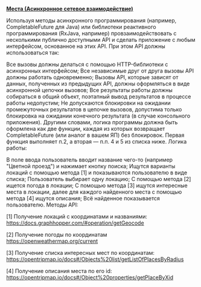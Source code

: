 **[Места (Асинхронное сетевое взаимодействие)](http://fit.ippolitov.me/CN_2/2022/3.html)**

Используя методы асинхронного программирования (например, CompletableFuture для Java) или библиотеки реактивного программирования (RxJava, например) провзаимодействовать с несколькими публично доступными API и сделать приложение с любым интерфейсом, основанное на этих API. При этом API должны использоваться так:

Все вызовы должны делаться с помощью HTTP-библиотеки с асинхронных интерфейсом;
Все независимые друг от друга вызовы API должны работать одновременно;
Вызовы API, которые зависят от данных, полученных из предыдущих API, должны оформляться в виде асинхронной цепочки вызовов;
Все результаты работы должны собираться в общий объект, поэтапный вывод результатов в процессе работы недопустим;
Не допускаются блокировки на ожидании промежуточных результатов в цепочке вызовов, допустима только блокировка на ожидании конечного результата (в случае консольного приложения).
Другими словами, логика программы должна быть оформлена как две функции, каждая из которых возвращает CompletableFuture (или аналог в вашем ЯП) без блокировок. Первая функция выполняет п.2, а вторая — п.п. 4 и 5 из списка ниже.
Логика работы:

В поле ввода пользователь вводит название чего-то (например "Цветной проезд") и нажимает кнопку поиска;
Ищутся варианты локаций с помощью метода [1] и показываются пользователю в виде списка;
Пользователь выбирает одну локацию;
С помощью метода [2] ищется погода в локации;
С помощью метода [3] ищутся интересные места в локации, далее для каждого найденного места с помощью метода [4] ищутся описания;
Всё найденное показывается пользователю.
Методы API:

[1] Получение локаций с координатами и названиями: https://docs.graphhopper.com/#operation/getGeocode

[2] Получение погоды по координатам https://openweathermap.org/current

[3] Получение списка интересных мест по координатам: https://opentripmap.io/docs#/Objects%20list/getListOfPlacesByRadius

[4] Получение описания места по его id: https://opentripmap.io/docs#/Object%20properties/getPlaceByXid